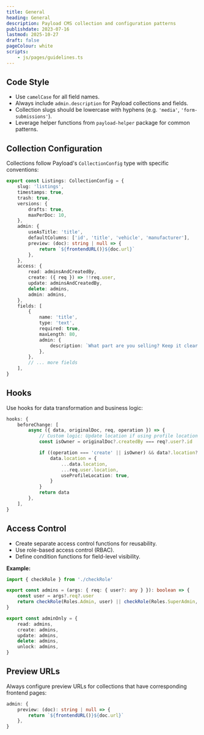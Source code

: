 ```yaml
---
title: General
heading: General
description: Payload CMS collection and configuration patterns
publishdate: 2023-07-16
lastmod: 2025-10-27
draft: false
pageColour: white
scripts:
    - js/pages/guidelines.ts
---
```


## Code Style

- Use `camelCase` for all field names.
- Always include `admin.description` for Payload collections and fields.
- Collection slugs should be lowercase with hyphens (e.g. `'media'`, `'form-submissions'`).
- Leverage helper functions from `payload-helper` package for common patterns.

## Collection Configuration

Collections follow Payload's `CollectionConfig` type with specific conventions:

```typescript
export const Listings: CollectionConfig = {
	slug: 'listings',
	timestamps: true,
	trash: true,
	versions: {
		drafts: true,
		maxPerDoc: 10,
	},
	admin: {
		useAsTitle: 'title',
		defaultColumns: ['id', 'title', 'vehicle', 'manufacturer'],
		preview: (doc): string | null => {
			return `${frontendURL()}${doc.url}`
		},
	},
	access: {
		read: adminsAndCreatedBy,
		create: ({ req }) => !!req.user,
		update: adminsAndCreatedBy,
		delete: admins,
		admin: admins,
	},
	fields: [
		{
			name: 'title',
			type: 'text',
			required: true,
			maxLength: 80,
			admin: {
				description: `What part are you selling? Keep it clear and under 80 characters.`,
			},
		},
		// ... more fields
	],
}
```

## Hooks

Use hooks for data transformation and business logic:

```typescript
hooks: {
	beforeChange: [
		async ({ data, originalDoc, req, operation }) => {
			// Custom logic: Update location if using profile location
			const isOwner = originalDoc?.createdBy === req?.user?.id

			if ((operation === 'create' || isOwner) && data?.location?.useProfileLocation) {
				data.location = {
					...data.location,
					...req.user.location,
					useProfileLocation: true,
				}
			}
			return data
		},
	],
}
```

## Access Control

- Create separate access control functions for reusability.
- Use role-based access control (RBAC).
- Define condition functions for field-level visibility.

**Example:**

```typescript
import { checkRole } from './checkRole'

export const admins = (args: { req: { user?: any } }): boolean => {
	const user = args?.req?.user
	return checkRole(Roles.Admin, user) || checkRole(Roles.SuperAdmin, user)
}

export const adminOnly = {
	read: admins,
	create: admins,
	update: admins,
	delete: admins,
	unlock: admins,
}
```

## Preview URLs

Always configure preview URLs for collections that have corresponding frontend pages:

```typescript
admin: {
	preview: (doc): string | null => {
		return `${frontendURL()}${doc.url}`
	},
}
```
